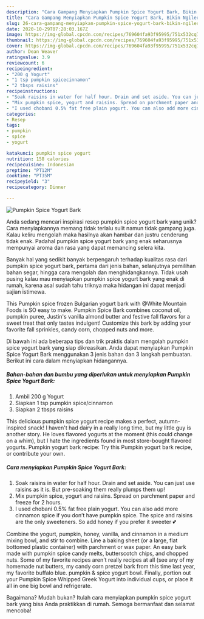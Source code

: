 ```yaml
---
description: "Cara Gampang Menyiapkan Pumpkin Spice Yogurt Bark, Bikin Ngiler"
title: "Cara Gampang Menyiapkan Pumpkin Spice Yogurt Bark, Bikin Ngiler"
slug: 26-cara-gampang-menyiapkan-pumpkin-spice-yogurt-bark-bikin-ngiler
date: 2020-10-29T07:28:03.167Z
image: https://img-global.cpcdn.com/recipes/769604fa93f95995/751x532cq70/pumpkin-spice-yogurt-bark-recipe-main-photo.jpg
thumbnail: https://img-global.cpcdn.com/recipes/769604fa93f95995/751x532cq70/pumpkin-spice-yogurt-bark-recipe-main-photo.jpg
cover: https://img-global.cpcdn.com/recipes/769604fa93f95995/751x532cq70/pumpkin-spice-yogurt-bark-recipe-main-photo.jpg
author: Dean Weaver
ratingvalue: 3.9
reviewcount: 6
recipeingredient:
- "200 g Yogurt"
- "1 tsp pumpkin spicecinnamon"
- "2 tbsps raisins"
recipeinstructions:
- "Soak raisins in water for half hour. Drain and set aside. You can just use raisins as it is. But pre-soaking them really plumps them up!"
- "Mix pumpkin spice, yogurt and raisins. Spread on parchment paper and freeze for 2 hours."
- "I used chobani 0.5% fat free plain yogurt. You can also add more cinnamon spice if you don’t have pumpkin spice. The spice and raisins are the only sweeteners. So add honey if you prefer it sweeter 💕"
categories:
- Resep
tags:
- pumpkin
- spice
- yogurt

katakunci: pumpkin spice yogurt 
nutrition: 158 calories
recipecuisine: Indonesian
preptime: "PT12M"
cooktime: "PT35M"
recipeyield: "3"
recipecategory: Dinner

---
```



![Pumpkin Spice Yogurt Bark](https://img-global.cpcdn.com/recipes/769604fa93f95995/751x532cq70/pumpkin-spice-yogurt-bark-recipe-main-photo.jpg)

Anda sedang mencari inspirasi resep pumpkin spice yogurt bark yang unik? Cara menyiapkannya memang tidak terlalu sulit namun tidak gampang juga. Kalau keliru mengolah maka hasilnya akan hambar dan justru cenderung tidak enak. Padahal pumpkin spice yogurt bark yang enak seharusnya mempunyai aroma dan rasa yang dapat memancing selera kita.

Banyak hal yang sedikit banyak berpengaruh terhadap kualitas rasa dari pumpkin spice yogurt bark, pertama dari jenis bahan, selanjutnya pemilihan bahan segar, hingga cara mengolah dan menghidangkannya. Tidak usah pusing kalau mau menyiapkan pumpkin spice yogurt bark yang enak di rumah, karena asal sudah tahu triknya maka hidangan ini dapat menjadi sajian istimewa.

This Pumpkin spice frozen Bulgarian yogurt bark with @White Mountain Foods is SO easy to make. Pumpkin Spice Bark combines coconut oil, pumpkin puree, Justin&#39;s vanilla almond butter and festive fall flavors for a sweet treat that only tastes indulgent! Customize this bark by adding your favorite fall sprinkles, candy corn, chopped nuts and more.


Di bawah ini ada beberapa tips dan trik praktis dalam mengolah pumpkin spice yogurt bark yang siap dikreasikan. Anda dapat menyiapkan Pumpkin Spice Yogurt Bark menggunakan 3 jenis bahan dan 3 langkah pembuatan. Berikut ini cara dalam menyiapkan hidangannya.

<!--inarticleads1-->

##### Bahan-bahan dan bumbu yang diperlukan untuk menyiapkan Pumpkin Spice Yogurt Bark:

1. Ambil 200 g Yogurt
1. Siapkan 1 tsp pumpkin spice/cinnamon
1. Siapkan 2 tbsps raisins


This delicious pumpkin spice yogurt recipe makes a perfect, autumn-inspired snack! I haven&#39;t had dairy in a really long time, but my little guy is another story. He loves flavored yogurts at the moment (this could change on a whim), but I hate the ingredients found in most store-bought flavored yogurts. Pumpkin yogurt bark recipe: Try this Pumpkin yogurt bark recipe, or contribute your own. 

<!--inarticleads2-->

##### Cara menyiapkan Pumpkin Spice Yogurt Bark:

1. Soak raisins in water for half hour. Drain and set aside. You can just use raisins as it is. But pre-soaking them really plumps them up!
1. Mix pumpkin spice, yogurt and raisins. Spread on parchment paper and freeze for 2 hours.
1. I used chobani 0.5% fat free plain yogurt. You can also add more cinnamon spice if you don’t have pumpkin spice. The spice and raisins are the only sweeteners. So add honey if you prefer it sweeter 💕


Combine the yogurt, pumpkin, honey, vanilla, and cinnamon in a medium mixing bowl, and stir to combine. Line a baking sheet (or a large, flat bottomed plastic container) with parchment or wax paper. An easy bark made with pumpkin spice candy melts, butterscotch chips, and chopped nuts. Some of my favorite recipes aren&#39;t really recipes at all (see any of my homemade nut butters, my candy corn pretzel bark from this time last year, my favorite buffalo blue. pumpkin &amp; spice yogurt bowl. Finally, portion out your Pumpkin Spice Whipped Greek Yogurt into individual cups, or place it all in one big bowl and refrigerate. 

Bagaimana? Mudah bukan? Itulah cara menyiapkan pumpkin spice yogurt bark yang bisa Anda praktikkan di rumah. Semoga bermanfaat dan selamat mencoba!
